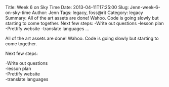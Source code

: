 Title: Week 6 on Sky Time
Date: 2013-04-11T17:25:00
Slug: Jenn-week-6-on-sky-time
Author: Jenn
Tags: legacy, foss@rit
Category: legacy
Summary: All of the art assets are done! Wahoo. Code is going slowly but starting to come together.  Next few steps:  -Write out questions   -lesson plan   -Prettify website   -translate languages   ... 

All of the art assets are done! Wahoo. Code is going slowly but starting to
come together.

Next few steps:

-Write out questions  
-lesson plan  
-Prettify website  
-translate languages

